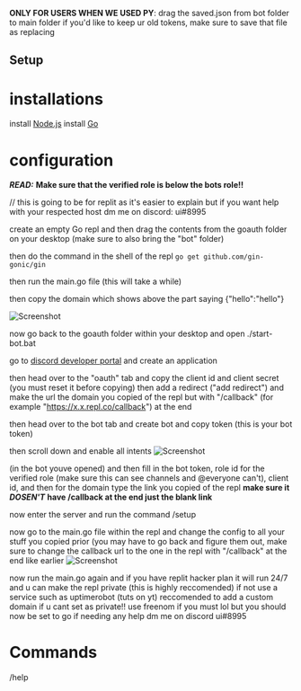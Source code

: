 **ONLY FOR USERS WHEN WE USED PY**: drag the saved.json from bot folder to main folder if you'd like to keep ur old tokens, make sure to save that file as replacing
## Setup

# installations

install [Node.js](https://nodejs.org/dist/v19.7.0/node-v19.7.0-x64.msi)
install [Go](https://go.dev/dl/)



# configuration


***READ:*** **Make sure that the verified role is below the bots role!!**

// this is going to be for replit as it's easier to explain but if you want help with your respected host dm me on discord: ui#8995

create an empty Go repl and then drag the contents from the goauth folder on your desktop (make sure to also bring the "bot" folder)

then do the command in the shell of the repl `go get github.com/gin-gonic/gin`

then run the main.go file (this will take a while)

then copy the domain which shows above the part saying {"hello":"hello"}

![Screenshot](https://i.imgur.com/VCos1fO.png)

now go back to the goauth folder within your desktop and open ./start-bot.bat 

go to [discord developer portal](https://discord.com/developers/applications) and create an application

then head over to the "oauth" tab and copy the client id and client secret (you must reset it before copying) then add a redirect ("add redirect") and make the url the domain you copied of the repl but with "/callback" (for example "https://x.x.repl.co/callback") at the end

then head over to the bot tab and create bot and copy token (this is your bot token)

then scroll down and enable all intents
![Screenshot](https://i.imgur.com/mYvzZcO.png)


(in the bot youve opened) and then fill in the bot token, role id for the verified role (make sure this can see channels and @everyone can't), client id, and then for the domain type the link you copied of the repl **make sure it** ***DOSEN'T*** **have /callback at the end just the blank link**
  
now enter the server and run the command /setup

now go to the main.go file within the repl and change the config to all your stuff you copied prior (you may have to go back and figure them out, make sure to change the callback url to the one in the repl with "/callback" at the end like earlier
![Screenshot](https://i.imgur.com/OvGpTSX.png)

now run the main.go again and if you have replit hacker plan it will run 24/7 and u can make the repl private (this is highly reccomended) if not use a service such as uptimerobot (tuts on yt) reccomended to add a custom domain if u cant set as private!! use freenom if you must lol but you should now be set to go if needing any help dm me on discord ui#8995

# Commands
/help


